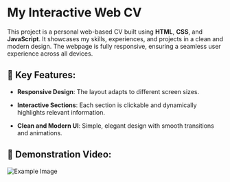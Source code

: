 # My Interactive Web CV

This project is a personal web-based CV built using **HTML**, **CSS**, and **JavaScript**. It showcases my skills, experiences, and projects in a clean and modern design. The webpage is fully responsive, ensuring a seamless user experience across all devices.

## 🌟 Key Features:

- **Responsive Design**: The layout adapts to different screen sizes.

- **Interactive Sections**: Each section is clickable and dynamically highlights relevant information.

- **Clean and Modern UI**: Simple, elegant design with smooth transitions and animations.

## 🎥 Demonstration Video:

![Example Image](Screenshots/video.gif)
